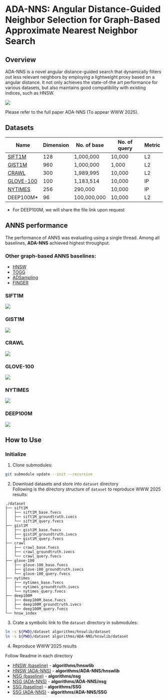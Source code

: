 # ADA-NNS: Angular Distance-Guided Neighbor Selection for Graph-Based Approximate Nearest Neighbor Search

## Overview
ADA-NNS is a novel angular distance-guided search that dynamically filters out less relevant neighbors by employing a lightweight proxy based on a angular distance. It not only achieves the state-of-the art performance for various datasets, but also maintains good compatibility with existing indices, such as HNSW.

<img src="./figures/overview.png"/>

Please refer to the full paper ADA-NNS (To appear WWW 2025).

## Datasets

| Name     | Dimension | No. of base | No. of query | Metric |
|----------|-----------|-------------|--------------|--------|
| [SIFT1M](http://corpus-texmex.irisa.fr/)   | 128       | 1,000,000   | 10,000       | L2 |
| [GIST1M](http://corpus-texmex.irisa.fr/)   | 960       | 1,000,000   | 1,000        | L2 |
| [CRAWL](http://github.com/ZJULearning/SSG)    | 300       | 1,989,995   | 10,000       | L2 |
| [GLOVE-100](https://github.com/erikbern/ann-benchmarks)   | 100       | 1,183,514   | 10,000        | IP |
| [NYTIMES](https://github.com/erikbern/ann-benchmarks)   | 256       | 290,000   | 10,000        | IP |
| DEEP100M* | 96        | 100,000,000 | 10,000        | L2 |
+ For DEEP100M, we will share the file link upon request

## ANNS performance

The performance of ANNS was evaluating using a single thread. Among all baselines, **ADA-NNS** achieved highest throughput.

### Other graph-based ANNS baselines:

+ [HNSW](https://github.com/nmslib/hnswlib)
+ [TOGG](https://github.com/whenever5225/TOGG)
+ [ADSampling](https://github.com/gaoj0017/ADSampling)
+ [FINGER](https://github.com/Patrick-H-Chen/FINGER)

### SIFT1M

<img src="./figures/sift1M.png"/>

### GIST1M

<img src="./figures/gist1M.png"/>

### CRAWL

<img src="./figures/crawl.png"/>

### GLOVE-100

<img src="./figures/glove-100.png"/>

### NYTIMES

<img src="./figures/nytimes.png"/>

### DEEP100M

<img src="./figures/deep100M.png"/>

## How to Use

### Initialize

1. Clone submodules:

```bash
git submodule update --init --recursive
```

2. Download datasets and store into `dataset` directory  
Following is the directory structure of `dataset` to reproduce WWW 2025 results:
```
./dataset
├── sift1M
│   ├── sift1M_base.fvecs
│   ├── sift1M_groundtruth.ivecs
│   └── sift1M_query.fvecs
├── gist1M
│   ├── gist1M_base.fvecs
│   ├── gist1M_groundtruth.ivecs
│   └── gist1M_query.fvecs
├── crawl
│   ├── crawl_base.fvecs
│   ├── crawl_groundtruth.ivecs
│   └── crawl_query.fvecs
├── glove-100
│   ├── glove-100_base.fvecs
│   ├── glove-100_groundtruth.ivecs
│   └── glove-100_query.fvecs
├── nytimes
│   ├── nytimes_base.fvecs
│   ├── nytimes_groundtruth.ivecs
│   └── nytimes_query.fvecs
├── deep100M
│   ├── deep100M_base.fvecs
│   ├── deep100M_groundtruth.ivecs
│   └── deep100M_query.fvecs
└── hnsw_index
```

3. Crate a symbolic link to the `dataset` directory in submodules:
```bash
ln -s ${PWD}/dataset algorithms/hnswlib/dataset
ln -s ${PWD}/dataset algorithms/ADA-NNS/hnswlib/dataset
```

4. Reproduce WWW'2025 results

Follow Readme in each directory
+ [HNSW (baseline)](https://github.com/K16DIABLO/hnswlib/tree/v0.8.0) - **algorithms/hnswlib**
+ [HNSW (ADA-NNS)](https://github.com/K16DIABLO/hnswlib/tree/ADA-NNS) - **algorithms/ADA-NNS/hnswlib**
+ [NSG (baseline)](https://github.com/K16DIABLO/nsg/tree/www_baseline) - **algorithms/nsg**
+ [NSG (ADA-NNS)](https://github.com/K16DIABLO/nsg/tree/ADA-NNS) - **algorithms/ADA-NNS/nsg**
+ [SSG (baseline)](https://github.com/K16DIABLO/SSG/tree/www_baseline) - **algorithms/SSG**
+ [SSG (ADA-NNS)](https://github.com/K16DIABLO/SSG/tree/ADA-NNS) - **algorithms/ADA-NNS/SSG**
